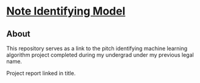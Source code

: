 # [Note Identifying Model](https://github.com/camhud/Note-Recognition)

## About

This repository serves as a link to the pitch identifying machine learning algorithm project completed during my undergrad under my previous legal name.

Project report linked in title.

 
